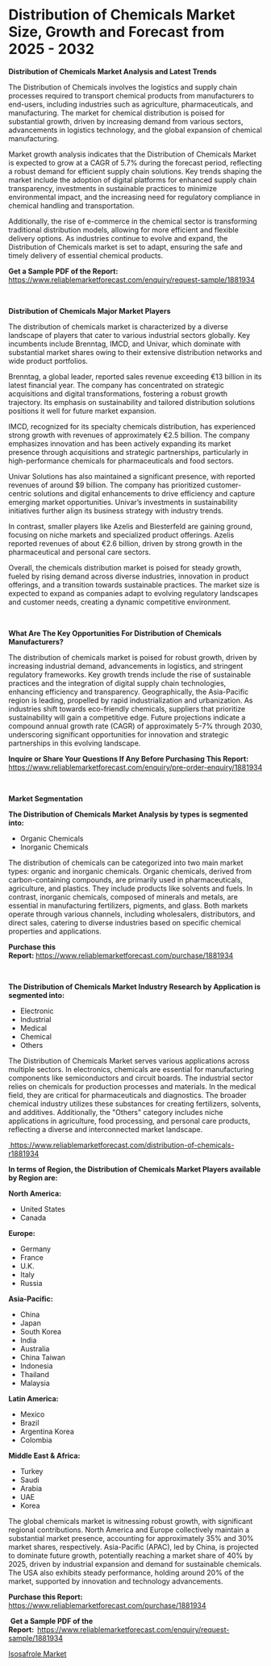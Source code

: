 <p><h1>Distribution of Chemicals Market Size, Growth and Forecast from 2025 - 2032</h1></p><p><strong>Distribution of Chemicals Market Analysis and Latest Trends</strong></p>
<p><p>The Distribution of Chemicals involves the logistics and supply chain processes required to transport chemical products from manufacturers to end-users, including industries such as agriculture, pharmaceuticals, and manufacturing. The market for chemical distribution is poised for substantial growth, driven by increasing demand from various sectors, advancements in logistics technology, and the global expansion of chemical manufacturing.</p><p>Market growth analysis indicates that the Distribution of Chemicals Market is expected to grow at a CAGR of 5.7% during the forecast period, reflecting a robust demand for efficient supply chain solutions. Key trends shaping the market include the adoption of digital platforms for enhanced supply chain transparency, investments in sustainable practices to minimize environmental impact, and the increasing need for regulatory compliance in chemical handling and transportation.</p><p>Additionally, the rise of e-commerce in the chemical sector is transforming traditional distribution models, allowing for more efficient and flexible delivery options. As industries continue to evolve and expand, the Distribution of Chemicals market is set to adapt, ensuring the safe and timely delivery of essential chemical products.</p></p>
<p><strong>Get a Sample PDF of the Report:&nbsp;</strong> <a href="https://www.reliablemarketforecast.com/enquiry/request-sample/1881934?utm_campaign=1903&utm_medium=2&utm_source=Github&utm_content=ia&utm_term=31012025&utm_id=distribution-of-chemicals">https://www.reliablemarketforecast.com/enquiry/request-sample/1881934</a></p>
<p>&nbsp;</p>
<p><strong>Distribution of Chemicals Major Market Players</strong></p>
<p><p>The distribution of chemicals market is characterized by a diverse landscape of players that cater to various industrial sectors globally. Key incumbents include Brenntag, IMCD, and Univar, which dominate with substantial market shares owing to their extensive distribution networks and wide product portfolios.</p><p>Brenntag, a global leader, reported sales revenue exceeding €13 billion in its latest financial year. The company has concentrated on strategic acquisitions and digital transformations, fostering a robust growth trajectory. Its emphasis on sustainability and tailored distribution solutions positions it well for future market expansion.</p><p>IMCD, recognized for its specialty chemicals distribution, has experienced strong growth with revenues of approximately €2.5 billion. The company emphasizes innovation and has been actively expanding its market presence through acquisitions and strategic partnerships, particularly in high-performance chemicals for pharmaceuticals and food sectors.</p><p>Univar Solutions has also maintained a significant presence, with reported revenues of around $9 billion. The company has prioritized customer-centric solutions and digital enhancements to drive efficiency and capture emerging market opportunities. Univar’s investments in sustainability initiatives further align its business strategy with industry trends.</p><p>In contrast, smaller players like Azelis and Biesterfeld are gaining ground, focusing on niche markets and specialized product offerings. Azelis reported revenues of about €2.6 billion, driven by strong growth in the pharmaceutical and personal care sectors.</p><p>Overall, the chemicals distribution market is poised for steady growth, fueled by rising demand across diverse industries, innovation in product offerings, and a transition towards sustainable practices. The market size is expected to expand as companies adapt to evolving regulatory landscapes and customer needs, creating a dynamic competitive environment.</p></p>
<p>&nbsp;</p>
<p><strong>What Are The Key Opportunities For Distribution of Chemicals Manufacturers?</strong></p>
<p><p>The distribution of chemicals market is poised for robust growth, driven by increasing industrial demand, advancements in logistics, and stringent regulatory frameworks. Key growth trends include the rise of sustainable practices and the integration of digital supply chain technologies, enhancing efficiency and transparency. Geographically, the Asia-Pacific region is leading, propelled by rapid industrialization and urbanization. As industries shift towards eco-friendly chemicals, suppliers that prioritize sustainability will gain a competitive edge. Future projections indicate a compound annual growth rate (CAGR) of approximately 5-7% through 2030, underscoring significant opportunities for innovation and strategic partnerships in this evolving landscape.</p></p>
<p><strong>Inquire or Share Your Questions If Any Before Purchasing This Report:</strong> <a href="https://www.reliablemarketforecast.com/enquiry/pre-order-enquiry/1881934?utm_campaign=1903&utm_medium=2&utm_source=Github&utm_content=ia&utm_term=31012025&utm_id=distribution-of-chemicals">https://www.reliablemarketforecast.com/enquiry/pre-order-enquiry/1881934</a></p>
<p>&nbsp;</p>
<p><strong>Market Segmentation</strong></p>
<p><strong>The Distribution of Chemicals Market Analysis by types is segmented into:</strong></p>
<p><ul><li>Organic Chemicals</li><li>Inorganic Chemicals</li></ul></p>
<p><p>The distribution of chemicals can be categorized into two main market types: organic and inorganic chemicals. Organic chemicals, derived from carbon-containing compounds, are primarily used in pharmaceuticals, agriculture, and plastics. They include products like solvents and fuels. In contrast, inorganic chemicals, composed of minerals and metals, are essential in manufacturing fertilizers, pigments, and glass. Both markets operate through various channels, including wholesalers, distributors, and direct sales, catering to diverse industries based on specific chemical properties and applications.</p></p>
<p><strong>Purchase this Report:&nbsp;</strong><a href="https://www.reliablemarketforecast.com/purchase/1881934?utm_campaign=1903&utm_medium=2&utm_source=Github&utm_content=ia&utm_term=31012025&utm_id=distribution-of-chemicals">https://www.reliablemarketforecast.com/purchase/1881934</a></p>
<p>&nbsp;</p>
<p><strong>The Distribution of Chemicals Market Industry Research by Application is segmented into:</strong></p>
<p><ul><li>Electronic</li><li>Industrial</li><li>Medical</li><li>Chemical</li><li>Others</li></ul></p>
<p><p>The Distribution of Chemicals Market serves various applications across multiple sectors. In electronics, chemicals are essential for manufacturing components like semiconductors and circuit boards. The industrial sector relies on chemicals for production processes and materials. In the medical field, they are critical for pharmaceuticals and diagnostics. The broader chemical industry utilizes these substances for creating fertilizers, solvents, and additives. Additionally, the "Others" category includes niche applications in agriculture, food processing, and personal care products, reflecting a diverse and interconnected market landscape.</p></p>
<p><a href="https://www.reliablemarketforecast.com/distribution-of-chemicals-r1881934?utm_campaign=1903&utm_medium=2&utm_source=Github&utm_content=ia&utm_term=31012025&utm_id=distribution-of-chemicals">&nbsp;https://www.reliablemarketforecast.com/distribution-of-chemicals-r1881934</a></p>
<p><strong>In terms of Region, the Distribution of Chemicals Market Players available by Region are:</strong></p>
<p>
    <p> <strong> North America: </strong>
        <ul>
            <li>United States</li>
            <li>Canada</li>
        </ul>
        </p> 
    <p> <strong> Europe: </strong>
        <ul>
            <li>Germany</li>
            <li>France</li>
            <li>U.K.</li>
            <li>Italy</li>
            <li>Russia</li>
        </ul>
        </p> 
    <p> <strong> Asia-Pacific: </strong>
        <ul>
            <li>China</li>
            <li>Japan</li>
            <li>South Korea</li>
            <li>India</li>
            <li>Australia</li>
            <li>China Taiwan</li>
            <li>Indonesia</li>
            <li>Thailand</li>
            <li>Malaysia</li>
        </ul>
        </p> 
    <p> <strong> Latin America: </strong>
        <ul>
            <li>Mexico</li>
            <li>Brazil</li>
            <li>Argentina Korea</li>
            <li>Colombia</li>
        </ul>
        </p> 
    <p> <strong> Middle East & Africa: </strong>
        <ul>
            <li>Turkey</li>
            <li>Saudi</li>
            <li>Arabia</li>
            <li>UAE</li>
            <li>Korea</li>
        </ul>
    </p>
    </p>
<p><p>The global chemicals market is witnessing robust growth, with significant regional contributions. North America and Europe collectively maintain a substantial market presence, accounting for approximately 35% and 30% market shares, respectively. Asia-Pacific (APAC), led by China, is projected to dominate future growth, potentially reaching a market share of 40% by 2025, driven by industrial expansion and demand for sustainable chemicals. The USA also exhibits steady performance, holding around 20% of the market, supported by innovation and technology advancements.</p></p>
<p><strong>Purchase this Report: </strong><a href="https://www.reliablemarketforecast.com/purchase/1881934?utm_campaign=1903&utm_medium=2&utm_source=Github&utm_content=ia&utm_term=31012025&utm_id=distribution-of-chemicals">https://www.reliablemarketforecast.com/purchase/1881934</a></p>
<p>&nbsp;<strong>Get a Sample PDF of the Report:&nbsp;&nbsp;</strong><a href="https://www.reliablemarketforecast.com/enquiry/request-sample/1881934?utm_campaign=1903&utm_medium=2&utm_source=Github&utm_content=ia&utm_term=31012025&utm_id=distribution-of-chemicals">https://www.reliablemarketforecast.com/enquiry/request-sample/1881934</a></p>
<p><strong></strong></p>
<p><p><a href="https://github.com/ashepherd82/Market-Research-Report-List-7/blob/main/isosafrole-market.md?utm_campaign=1903&utm_medium=2&utm_source=Github&utm_content=ia&utm_term=31012025&utm_id=distribution-of-chemicals">Isosafrole Market</a></p></p>